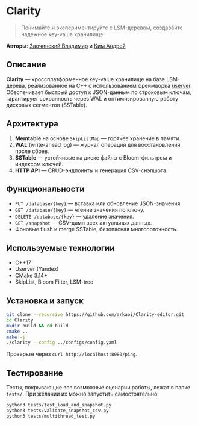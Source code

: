 # Clarity

> Понимайте и экспериментируйте с LSM-деревом, создавайте надежное key-value хранилище!

**Авторы**: [Заочинский Владимир](https://github.com/frmb3hind) и [Ким Андрей](https://github.com/arkaoi)

## Описание

**Clarity** — кроссплатформенное key-value хранилище на базе LSM-дерева, реализованное на C++ с использованием фреймворка [userver](https://github.com/userver-framework/userver). Обеспечивает быстрый доступ к JSON-данным по строковым ключам, гарантирует сохранность через WAL и оптимизированную работу дисковых сегментов (SSTable).

## Архитектура

1. **Memtable** на основе `SkipListMap` — горячее хранение в памяти.
2. **WAL** (write-ahead log) — журнал операций для восстановления после сбоев.
3. **SSTable** — устойчивые на диске файлы с Bloom-фильтром и индексом ключей.
4. **HTTP API** — CRUD-эндпоинты и генерация CSV-снэпшота.

## Функциональности

- `PUT /database/{key}` — вставка или обновление JSON-значения.
- `GET /database/{key}` — чтение значения по ключу.
- `DELETE /database/{key}` — удаление значения.
- `GET /snapshot` — CSV-дамп всех актуальных данных.
- Фоновые flush и merge SSTable, безопасная многопоточность.

## Используемые технологии

- C++17
- Userver (Yandex)
- CMake 3.14+
- SkipList, Bloom Filter, LSM-tree

## Установка и запуск

```bash
git clone --recursive https://github.com/arkaoi/Clarity-editor.git
cd Clarity
mkdir build && cd build
cmake ..
make -j
./clarity --config ../configs/config.yaml
```

Проверьте через `curl http://localhost:8080/ping`.

## Тестирование

Тесты, покрывающие все возможные сценарии работы, лежат в папке `tests/`. При желании их можно запустить самостоятельно:

```bash
python3 tests/test_load_and_snapshot.py
python3 tests/validate_snapshot_csv.py
python3 tests/multithread_test.py
```
